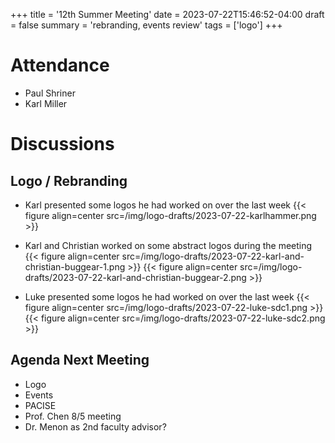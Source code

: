 +++
title = '12th Summer Meeting'
date = 2023-07-22T15:46:52-04:00
draft = false
summary = 'rebranding, events review'
tags = ['logo']
+++

# Attendance

- Paul Shriner
- Karl Miller
  
# Discussions

## Logo / Rebranding

- Karl presented some logos he had worked on over the last week
{{< figure align=center src=/img/logo-drafts/2023-07-22-karlhammer.png >}}

- Karl and Christian worked on some abstract logos during the meeting
{{< figure align=center src=/img/logo-drafts/2023-07-22-karl-and-christian-buggear-1.png >}}
{{< figure align=center src=/img/logo-drafts/2023-07-22-karl-and-christian-buggear-2.png >}}

- Luke presented some logos he had worked on over the last week
{{< figure align=center src=/img/logo-drafts/2023-07-22-luke-sdc1.png >}}
{{< figure align=center src=/img/logo-drafts/2023-07-22-luke-sdc2.png >}}

## Agenda Next Meeting

- Logo
- Events
- PACISE
- Prof. Chen 8/5 meeting
- Dr. Menon as 2nd faculty advisor?
